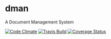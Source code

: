 # dman
A Document Management System

[![Code Climate](https://codeclimate.com/github/vynessa/dman/badges/gpa.svg)](https://codeclimate.com/github/dman)
[![Travis Build](https://img.shields.io/travis/vynessa/dman/develop.svg)](https://travis-ci.org/vynessa/dman)
[![Coverage Status](https://coveralls.io/repos/github/vynessa/dman/badge.svg?branch=master)](https://coveralls.io/github/vynessa/dman?branch=master)
